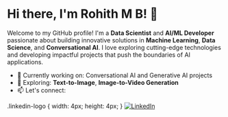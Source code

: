 # Hi there, I'm Rohith M B! 👋

Welcome to my GitHub profile! I'm a **Data Scientist** and **AI/ML Developer** passionate about building innovative solutions in **Machine Learning**, **Data Science**, and **Conversational AI**. I love exploring cutting-edge technologies and developing impactful projects that push the boundaries of AI applications.

- 🔭 Currently working on: Conversational AI and Generative AI projects
- 🌱 Exploring: **Text-to-Image**, **Image-to-Video Generation**
- 📫 Let's connect:

<!DOCTYPE html>
<html lang="en">
<head>
    <meta charset="UTF-8">
    <meta name="viewport" content="width=device-width, initial-scale=1.0">
    <title>LinkedIn Logo with Link</title
    <style>
        .linkedin-logo {
            width: 4px;
            height: 4px;
        }
    </style>
</head>
<body>
    <a href="www.linkedin.com/in/rohithekm" target="_blank" title="Visit my LinkedIn profile">
        <img src="https://upload.wikimedia.org/wikipedia/commons/c/ca/LinkedIn_logo_initials.png" 
             alt="LinkedIn" class="linkedin-logo">
    </a>
</body>
</html>

